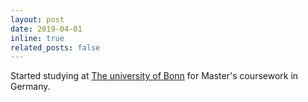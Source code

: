 ```yaml
---
layout: post
date: 2019-04-01
inline: true
related_posts: false
---
```


Started studying at [The university of Bonn](https://www.uni-bonn.de/) for Master's coursework in Germany.